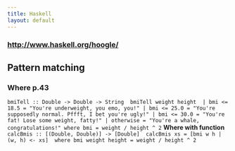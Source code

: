 ```yaml
---
title: Haskell
layout: default
---
```


### http://www.haskell.org/hoogle/

## Pattern matching
### Where p.43 
`
bmiTell :: Double -> Double -> String 
bmiTell weight height 
| bmi <= 18.5 = "You're underweight, you emo, you!"
| bmi <= 25.0 = "You're supposedly normal. Pffft, I bet you're ugly!"
| bmi <= 30.0 = "You're fat! Lose some weight, fatty!"
| otherwise = "You're a whale, congratulations!"
where bmi = weight / height ^ 2
`
**Where with function**
`calcBmis :: [(Double, Double)] -> [Double] 
calcBmis xs = [bmi w h | (w, h) <- xs] 
where bmi weight height = weight / height ^ 2`

